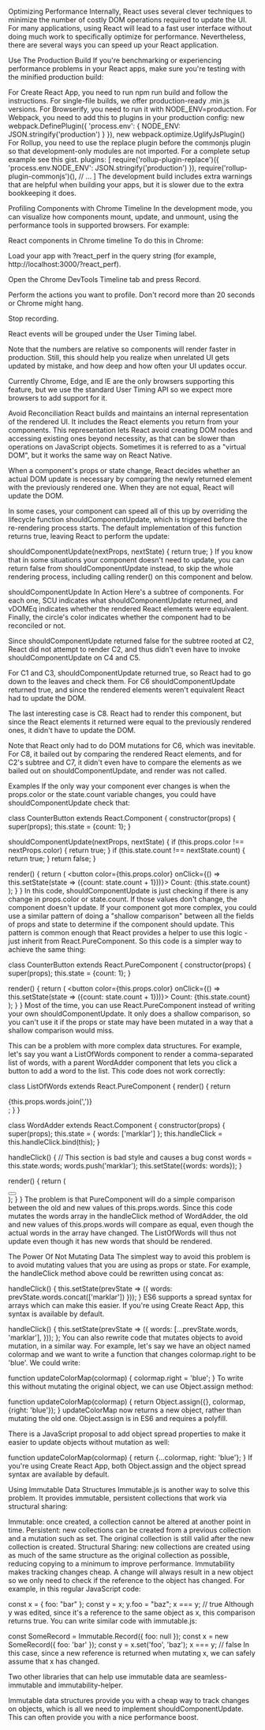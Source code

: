 Optimizing Performance
Internally, React uses several clever techniques to minimize the number of costly DOM operations required to update the UI. For many applications, using React will lead to a fast user interface without doing much work to specifically optimize for performance. Nevertheless, there are several ways you can speed up your React application.

Use The Production Build
If you're benchmarking or experiencing performance problems in your React apps, make sure you're testing with the minified production build:

For Create React App, you need to run npm run build and follow the instructions.
For single-file builds, we offer production-ready .min.js versions.
For Browserify, you need to run it with NODE_ENV=production.
For Webpack, you need to add this to plugins in your production config:
new webpack.DefinePlugin({
  'process.env': {
    NODE_ENV: JSON.stringify('production')
  }
}),
new webpack.optimize.UglifyJsPlugin()
For Rollup, you need to use the replace plugin before the commonjs plugin so that development-only modules are not imported. For a complete setup example see this gist.
plugins: [
  require('rollup-plugin-replace')({
    'process.env.NODE_ENV': JSON.stringify('production')
  }),
  require('rollup-plugin-commonjs')(),
  // ...
]
The development build includes extra warnings that are helpful when building your apps, but it is slower due to the extra bookkeeping it does.

Profiling Components with Chrome Timeline
In the development mode, you can visualize how components mount, update, and unmount, using the performance tools in supported browsers. For example:

React components in Chrome timeline
To do this in Chrome:

Load your app with ?react_perf in the query string (for example, http://localhost:3000/?react_perf).

Open the Chrome DevTools Timeline tab and press Record.

Perform the actions you want to profile. Don't record more than 20 seconds or Chrome might hang.

Stop recording.

React events will be grouped under the User Timing label.

Note that the numbers are relative so components will render faster in production. Still, this should help you realize when unrelated UI gets updated by mistake, and how deep and how often your UI updates occur.

Currently Chrome, Edge, and IE are the only browsers supporting this feature, but we use the standard User Timing API so we expect more browsers to add support for it.

Avoid Reconciliation
React builds and maintains an internal representation of the rendered UI. It includes the React elements you return from your components. This representation lets React avoid creating DOM nodes and accessing existing ones beyond necessity, as that can be slower than operations on JavaScript objects. Sometimes it is referred to as a "virtual DOM", but it works the same way on React Native.

When a component's props or state change, React decides whether an actual DOM update is necessary by comparing the newly returned element with the previously rendered one. When they are not equal, React will update the DOM.

In some cases, your component can speed all of this up by overriding the lifecycle function shouldComponentUpdate, which is triggered before the re-rendering process starts. The default implementation of this function returns true, leaving React to perform the update:

shouldComponentUpdate(nextProps, nextState) {
  return true;
}
If you know that in some situations your component doesn't need to update, you can return false from shouldComponentUpdate instead, to skip the whole rendering process, including calling render() on this component and below.

shouldComponentUpdate In Action
Here's a subtree of components. For each one, SCU indicates what shouldComponentUpdate returned, and vDOMEq indicates whether the rendered React elements were equivalent. Finally, the circle's color indicates whether the component had to be reconciled or not.


Since shouldComponentUpdate returned false for the subtree rooted at C2, React did not attempt to render C2, and thus didn't even have to invoke shouldComponentUpdate on C4 and C5.

For C1 and C3, shouldComponentUpdate returned true, so React had to go down to the leaves and check them. For C6 shouldComponentUpdate returned true, and since the rendered elements weren't equivalent React had to update the DOM.

The last interesting case is C8. React had to render this component, but since the React elements it returned were equal to the previously rendered ones, it didn't have to update the DOM.

Note that React only had to do DOM mutations for C6, which was inevitable. For C8, it bailed out by comparing the rendered React elements, and for C2's subtree and C7, it didn't even have to compare the elements as we bailed out on shouldComponentUpdate, and render was not called.

Examples
If the only way your component ever changes is when the props.color or the state.count variable changes, you could have shouldComponentUpdate check that:

class CounterButton extends React.Component {
  constructor(props) {
    super(props);
    this.state = {count: 1};
  }

  shouldComponentUpdate(nextProps, nextState) {
    if (this.props.color !== nextProps.color) {
      return true;
    }
    if (this.state.count !== nextState.count) {
      return true;
    }
    return false;
  }

  render() {
    return (
      <button
        color={this.props.color}
        onClick={() => this.setState(state => ({count: state.count + 1}))}>
        Count: {this.state.count}
      </button>
    );
  }
}
In this code, shouldComponentUpdate is just checking if there is any change in props.color or state.count. If those values don't change, the component doesn't update. If your component got more complex, you could use a similar pattern of doing a "shallow comparison" between all the fields of props and state to determine if the component should update. This pattern is common enough that React provides a helper to use this logic - just inherit from React.PureComponent. So this code is a simpler way to achieve the same thing:

class CounterButton extends React.PureComponent {
  constructor(props) {
    super(props);
    this.state = {count: 1};
  }

  render() {
    return (
      <button
        color={this.props.color}
        onClick={() => this.setState(state => ({count: state.count + 1}))}>
        Count: {this.state.count}
      </button>
    );
  }
}
Most of the time, you can use React.PureComponent instead of writing your own shouldComponentUpdate. It only does a shallow comparison, so you can't use it if the props or state may have been mutated in a way that a shallow comparison would miss.

This can be a problem with more complex data structures. For example, let's say you want a ListOfWords component to render a comma-separated list of words, with a parent WordAdder component that lets you click a button to add a word to the list. This code does not work correctly:

class ListOfWords extends React.PureComponent {
  render() {
    return <div>{this.props.words.join(',')}</div>;
  }
}

class WordAdder extends React.Component {
  constructor(props) {
    super(props);
    this.state = {
      words: ['marklar']
    };
    this.handleClick = this.handleClick.bind(this);
  }

  handleClick() {
    // This section is bad style and causes a bug
    const words = this.state.words;
    words.push('marklar');
    this.setState({words: words});
  }

  render() {
    return (
      <div>
        <button onClick={this.handleClick} />
        <ListOfWords words={this.state.words} />
      </div>
    );
  }
}
The problem is that PureComponent will do a simple comparison between the old and new values of this.props.words. Since this code mutates the words array in the handleClick method of WordAdder, the old and new values of this.props.words will compare as equal, even though the actual words in the array have changed. The ListOfWords will thus not update even though it has new words that should be rendered.

The Power Of Not Mutating Data
The simplest way to avoid this problem is to avoid mutating values that you are using as props or state. For example, the handleClick method above could be rewritten using concat as:

handleClick() {
  this.setState(prevState => ({
    words: prevState.words.concat(['marklar'])
  }));
}
ES6 supports a spread syntax for arrays which can make this easier. If you're using Create React App, this syntax is available by default.

handleClick() {
  this.setState(prevState => ({
    words: [...prevState.words, 'marklar'],
  }));
};
You can also rewrite code that mutates objects to avoid mutation, in a similar way. For example, let's say we have an object named colormap and we want to write a function that changes colormap.right to be 'blue'. We could write:

function updateColorMap(colormap) {
  colormap.right = 'blue';
}
To write this without mutating the original object, we can use Object.assign method:

function updateColorMap(colormap) {
  return Object.assign({}, colormap, {right: 'blue'});
}
updateColorMap now returns a new object, rather than mutating the old one. Object.assign is in ES6 and requires a polyfill.

There is a JavaScript proposal to add object spread properties to make it easier to update objects without mutation as well:

function updateColorMap(colormap) {
  return {...colormap, right: 'blue'};
}
If you're using Create React App, both Object.assign and the object spread syntax are available by default.

Using Immutable Data Structures
Immutable.js is another way to solve this problem. It provides immutable, persistent collections that work via structural sharing:

Immutable: once created, a collection cannot be altered at another point in time.
Persistent: new collections can be created from a previous collection and a mutation such as set. The original collection is still valid after the new collection is created.
Structural Sharing: new collections are created using as much of the same structure as the original collection as possible, reducing copying to a minimum to improve performance.
Immutability makes tracking changes cheap. A change will always result in a new object so we only need to check if the reference to the object has changed. For example, in this regular JavaScript code:

const x = { foo: "bar" };
const y = x;
y.foo = "baz";
x === y; // true
Although y was edited, since it's a reference to the same object as x, this comparison returns true. You can write similar code with immutable.js:

const SomeRecord = Immutable.Record({ foo: null });
const x = new SomeRecord({ foo: 'bar'  });
const y = x.set('foo', 'baz');
x === y; // false
In this case, since a new reference is returned when mutating x, we can safely assume that x has changed.

Two other libraries that can help use immutable data are seamless-immutable and immutability-helper.

Immutable data structures provide you with a cheap way to track changes on objects, which is all we need to implement shouldComponentUpdate. This can often provide you with a nice performance boost.
